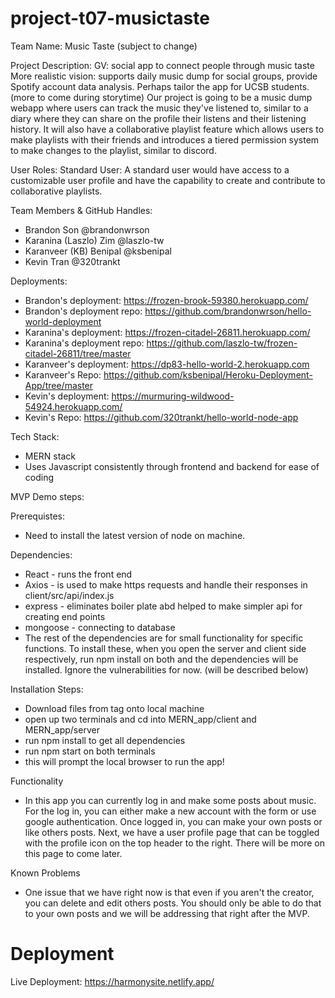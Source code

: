 # project-t07-musictaste

Team Name: Music Taste (subject to change)

Project Description:
  GV: social app to connect people through music taste
  More realistic vision: supports daily music dump for social groups, provide
    Spotify account data analysis. Perhaps tailor the app for UCSB students.
    (more to come during storytime)
  Our project is going to be a music dump webapp where users can track the music they've listened to, similar to a diary where they can share on the profile their listens and their listening history. It will also have a collaborative playlist feature which allows users to make playlists with their friends and introduces a tiered permission system to make changes to the playlist, similar to discord. 
  
User Roles:
  Standard User: A standard user would have access to a customizable user profile and have the capability to create and contribute to collaborative playlists.


Team Members & GitHub Handles:
- Brandon Son @brandonwrson
- Karanina (Laszlo) Zim @laszlo-tw
- Karanveer (KB) Benipal @ksbenipal
- Kevin Tran @320trankt

Deployments:
- Brandon's deployment: https://frozen-brook-59380.herokuapp.com/
- Brandon's deployment repo: https://github.com/brandonwrson/hello-world-deployment
- Karanina's deployment: https://frozen-citadel-26811.herokuapp.com/
- Karanina's deployment repo: https://github.com/laszlo-tw/frozen-citadel-26811/tree/master
- Karanveer's deployment: https://dp83-hello-world-2.herokuapp.com
- Karanveer's Repo: https://github.com/ksbenipal/Heroku-Deployment-App/tree/master
- Kevin's deployment: https://murmuring-wildwood-54924.herokuapp.com/
- Kevin's Repo: https://github.com/320trankt/hello-world-node-app

Tech Stack:
- MERN stack
- Uses Javascript consistently through frontend and backend for ease of coding

MVP Demo steps:

Prerequistes:
- Need to install the latest version of node on machine.

Dependencies:
- React - runs the front end
- Axios - is used to make https requests and handle their responses in client/src/api/index.js
- express - eliminates boiler plate abd helped to make simpler api for creating end points
- mongoose - connecting to database
- The rest of the dependencies are for small functionality for specific functions. To install these, when you open the server and client side respectively, run npm install on both and the dependencies will be installed. Ignore the vulnerabilities for now. (will be described below)

Installation Steps:
- Download files from tag onto local machine
- open up two terminals and cd into MERN_app/client and MERN_app/server
- run npm install to get all dependencies 
- run npm start on both terminals
- this will prompt the local browser to run the app!

Functionality 
- In this app you can currently log in and make some posts about music. For the log in, you can either make a new account with the form or use google authentication. Once logged in, you can make your own posts or like others posts. Next, we have a user profile page that can be toggled with the profile icon on the top header to the right. There will be more on this page to come later.

Known Problems
- One issue that we have right now is that even if you aren't the creator, you can delete and edit others posts. You should only be able to do that to your own posts and we will be addressing that right after the MVP.

# Deployment
Live Deployment: https://harmonysite.netlify.app/
